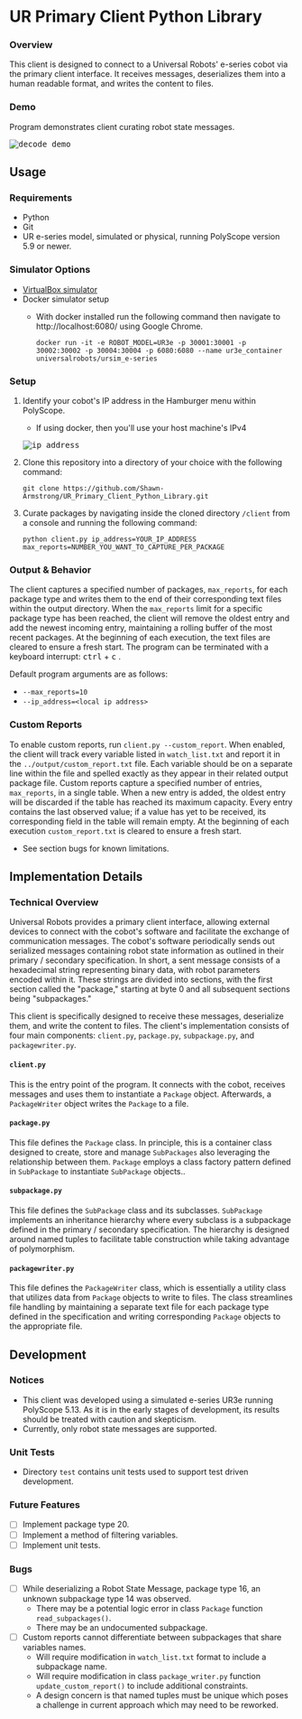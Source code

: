 # UR Primary Client Python Library

### Overview
This client is designed to connect to a Universal Robots' e-series cobot via the primary client interface. It receives messages, deserializes them into a human readable format, and writes the content to files.

### Demo
Program demonstrates client curating robot state messages.
  
<kbd>![decode_demo](https://user-images.githubusercontent.com/80125540/229012953-e81e12a9-4dad-45cc-80f6-3fb1eacd7df2.gif)</kbd>

## Usage

### Requirements 
- Python
- Git
- UR e-series model, simulated or physical, running PolyScope version 5.9 or newer.

### Simulator Options
- [VirtualBox simulator](https://gist.github.com/Shawn-Armstrong/bbb2615abd917efc958c7fce714b0d46#ur-simulator-setup)
- Docker simulator setup
  - With docker installed run the following command then navigate to http://localhost:6080/ using Google Chrome.
      
    ```Console
    docker run -it -e ROBOT_MODEL=UR3e -p 30001:30001 -p 30002:30002 -p 30004:30004 -p 6080:6080 --name ur3e_container universalrobots/ursim_e-series
    ```
### Setup

1. Identify your cobot's IP address in the Hamburger menu within PolyScope. 
   - If using docker, then you'll use your host machine's IPv4 
     
   <kbd>![ip_address](https://user-images.githubusercontent.com/80125540/229017434-1d4e4241-bd24-475d-9559-85d4e1724d7f.gif)</kbd>

2. Clone this repository into a directory of your choice with the following command:
     
   ```Console
   git clone https://github.com/Shawn-Armstrong/UR_Primary_Client_Python_Library.git
   ```
3. Curate packages by navigating inside the cloned directory `/client` from a console and running the following command:
   
   ```Console
   python client.py ip_address=YOUR_IP_ADDRESS max_reports=NUMBER_YOU_WANT_TO_CAPTURE_PER_PACKAGE
   ```

### Output & Behavior
The client captures a specified number of packages, `max_reports`, for each package type and writes them to the end of their corresponding text files within the output directory. When the `max_reports` limit for a specific package type has been reached, the client will remove the oldest entry and add the newest incoming entry, maintaining a rolling buffer of the most recent packages. At the beginning of each execution, the text files are cleared to ensure a fresh start. The program can be terminated with a keyboard interrupt: <kbd>ctrl</kbd> + <kbd>c</kbd> .

Default program arguments are as follows:
  - `--max_reports=10`
  - `--ip_address=<local ip address>`

### Custom Reports
To enable custom reports, run `client.py --custom_report`. When enabled, the client will track every variable listed in `watch_list.txt` and report it in the `../output/custom_report.txt` file. Each variable should be on a separate line within the file and spelled exactly as they appear in their related output package file. Custom reports capture a specified number of entries, `max_reports`, in a single table. When a new entry is added, the oldest entry will be discarded if the table has reached its maximum capacity. Every entry contains the last observed value; if a value has yet to be received, its corresponding field in the table will remain empty. At the beginning of each execution `custom_report.txt` is cleared to ensure a fresh start. 

- See section bugs for known limitations.
  
## Implementation Details

### Technical Overview
Universal Robots provides a primary client interface, allowing external devices to connect with the cobot's software and facilitate the exchange of communication messages. The cobot's software periodically sends out serialized messages containing robot state information as outlined in their primary / secondary specification. In short, a sent message consists of a hexadecimal string representing binary data, with robot parameters encoded within it. These strings are divided into sections, with the first section called the "package," starting at byte 0 and all subsequent sections being "subpackages."

This client is specifically designed to receive these messages, deserialize them, and write the content to files. The client's implementation consists of four main components: `client.py`, `package.py`, `subpackage.py`, and `packagewriter.py`.

#### `client.py`
This is the entry point of the program. It connects with the cobot, receives messages and uses them to instantiate a `Package` object. Afterwards, a `PackageWriter` object writes the `Package` to a file.

#### `package.py`
This file defines the `Package` class. In principle, this is a container class designed to create, store and manage `SubPackages` also leveraging the relationship between them. `Package` employs a class factory pattern defined in `SubPackage` to instantiate `SubPackage` objects.. 

#### `subpackage.py`
This file defines the `SubPackage` class and its subclasses. `SubPackage` implements an inheritance hierarchy where every subclass is a subpackage defined in the primary / secondary specification. The hierarchy is designed around named tuples to facilitate table construction while taking advantage of polymorphism.

#### `packagewriter.py`
This file defines the `PackageWriter` class, which is essentially a utility class that utilizes data from `Package` objects to write to files. The class streamlines file handling by maintaining a separate text file for each package type defined in the specification and writing corresponding `Package` objects to the appropriate file.

## Development

### Notices
- This client was developed using a simulated e-series UR3e running PolyScope 5.13. As it is in the early stages of development, its results should be treated with caution and skepticism.
- Currently, only robot state messages are supported.

### Unit Tests
- Directory `test` contains unit tests used to support test driven development. 

### Future Features
- [ ] Implement package type 20.
- [ ] Implement a method of filtering variables.
- [ ] Implement unit tests.

### Bugs
- [ ] While deserializing a Robot State Message, package type 16, an unknown subpackage type 14 was observed.
  - There may be a potential logic error in class `Package` function `read_subpackages()`.
  - There may be an undocumented subpackage.
- [ ] Custom reports cannot differentiate between subpackages that share variables names.
  - Will require modification in `watch_list.txt` format to include a subpackage name. 
  - Will require modification in class `package_writer.py` function `update_custom_report()` to include additional constraints.
  - A design concern is that named tuples must be unique which poses a challenge in current approach which may need to be reworked.
